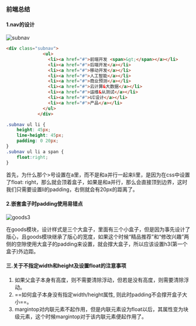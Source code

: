 ### 前端总结

#### 1.nav的设计

   ![subnav](C:\Users\WCM\Desktop\临时文件\subnav.png)

```html
<div class="subnav">
              <ul>
                <li><a href="#">前端开发 <span>&gt;</span></a></li>
                <li><a href="#">后端开发</a></li>
                <li><a href="#">移动开发</a></li>
                <li><a href="#">人工智能</a></li>
                <li><a href="#">商业预测</a></li>
                <li><a href="#">云计算&大数据</a></li>
                <li><a href="#">运维&从测试</a></li>
                <li><a href="#">UI设计</a></li>
                <li><a href="#">产品</a></li>
              </ul>
            </div>
```

```css
.subnav ul li {
    height: 45px;
    line-height: 45px;
    padding: 0 20px; 
}
.subnav ul li a span {
    float:right;
}
```

​	首先，为什么那个>号设置在a里，而不是和a并行一起来li里，是因为在css中设置了float: right，那么就会顶着盒子，如果是和a并行，那么会直接顶到边界，这时我们只需要设置li的padding，右侧就会有20px的距离了。

#### 2.嵌套盒子时padding使用易错点

![goods3](前端总结.assets/goods3.png)

​	       在goods模块，设计样式是三个大盒子，里面有三个小盒子，但是因为事先设计了版心，且goods模块继承了版心的宽度，如果这个时候“精品推荐”和“修改兴趣”两侧的空隙使用大盒子的padding来设置，就会撑大盒子，所以应该设置h3(第一个盒子)外边距。

#### 三.关于不指定width和height及设置float的注意事项

1. 如果父盒子本身有高度，则不需要清除浮动，但若是没有高度，则需要清除浮动。
2. ==如何盒子本身没有指定width/height属性, 则此时padding不会撑开盒子大小==。
3. margintop对内联元素不起作用，但是内联元素设为float以后，其属性变为块级元素，这个时候margintop对于该内联元素便起作用了。

